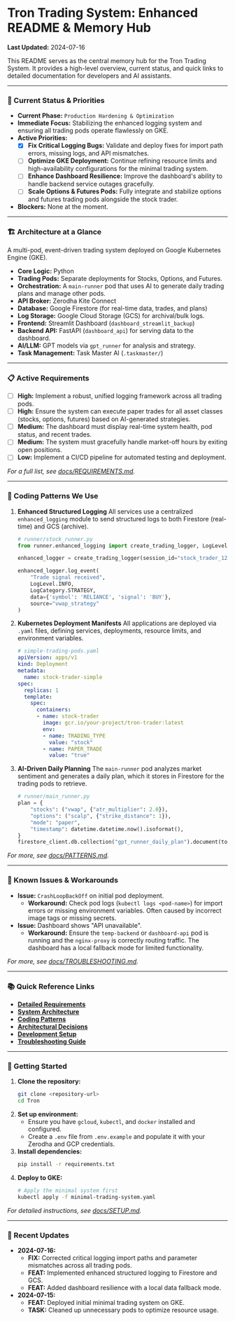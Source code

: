 # Tron Trading System: Enhanced README & Memory Hub

**Last Updated:** 2024-07-16

This README serves as the central memory hub for the Tron Trading System. It provides a high-level overview, current status, and quick links to detailed documentation for developers and AI assistants.

---

### 🎯 Current Status & Priorities

-   **Current Phase:** `Production Hardening & Optimization`
-   **Immediate Focus:** Stabilizing the enhanced logging system and ensuring all trading pods operate flawlessly on GKE.
-   **Active Priorities:**
    -   [x] **Fix Critical Logging Bugs:** Validate and deploy fixes for import path errors, missing logs, and API mismatches.
    -   [ ] **Optimize GKE Deployment:** Continue refining resource limits and high-availability configurations for the minimal trading system.
    -   [ ] **Enhance Dashboard Resilience:** Improve the dashboard's ability to handle backend service outages gracefully.
    -   [ ] **Scale Options & Futures Pods:** Fully integrate and stabilize options and futures trading pods alongside the stock trader.
-   **Blockers:** None at the moment.

---

### 🏗️ Architecture at a Glance

A multi-pod, event-driven trading system deployed on Google Kubernetes Engine (GKE).

-   **Core Logic:** Python
-   **Trading Pods:** Separate deployments for Stocks, Options, and Futures.
-   **Orchestration:** A `main-runner` pod that uses AI to generate daily trading plans and manage other pods.
-   **API Broker:** Zerodha Kite Connect
-   **Database:** Google Firestore (for real-time data, trades, and plans)
-   **Log Storage:** Google Cloud Storage (GCS) for archival/bulk logs.
-   **Frontend:** Streamlit Dashboard (`dashboard_streamlit_backup`)
-   **Backend API:** FastAPI (`dashboard_api`) for serving data to the dashboard.
-   **AI/LLM:** GPT models via `gpt_runner` for analysis and strategy.
-   **Task Management:** Task Master AI (`.taskmaster/`)

---

### 📋 Active Requirements

-   [ ] **High:** Implement a robust, unified logging framework across all trading pods.
-   [ ] **High:** Ensure the system can execute paper trades for all asset classes (stocks, options, futures) based on AI-generated strategies.
-   [ ] **Medium:** The dashboard must display real-time system health, pod status, and recent trades.
-   [ ] **Medium:** The system must gracefully handle market-off hours by exiting open positions.
-   [ ] **Low:** Implement a CI/CD pipeline for automated testing and deployment.

*For a full list, see [docs/REQUIREMENTS.md](docs/REQUIREMENTS.md).*

---

### 🎨 Coding Patterns We Use

1.  **Enhanced Structured Logging**
    All services use a centralized `enhanced_logging` module to send structured logs to both Firestore (real-time) and GCS (archive).

    ```python
    # runner/stock_runner.py
    from runner.enhanced_logging import create_trading_logger, LogLevel, LogCategory

    enhanced_logger = create_trading_logger(session_id="stock_trader_123", bot_type="stock-trader")

    enhanced_logger.log_event(
        "Trade signal received",
        LogLevel.INFO,
        LogCategory.STRATEGY,
        data={'symbol': 'RELIANCE', 'signal': 'BUY'},
        source="vwap_strategy"
    )
    ```

2.  **Kubernetes Deployment Manifests**
    All applications are deployed via `.yaml` files, defining services, deployments, resource limits, and environment variables.

    ```yaml
    # simple-trading-pods.yaml
    apiVersion: apps/v1
    kind: Deployment
    metadata:
      name: stock-trader-simple
    spec:
      replicas: 1
      template:
        spec:
          containers:
          - name: stock-trader
            image: gcr.io/your-project/tron-trader:latest
            env:
            - name: TRADING_TYPE
              value: "stock"
            - name: PAPER_TRADE
              value: "true"
    ```

3.  **AI-Driven Daily Planning**
    The `main-runner` pod analyzes market sentiment and generates a daily plan, which it stores in Firestore for the trading pods to retrieve.

    ```python
    # runner/main_runner.py
    plan = {
        "stocks": ("vwap", {"atr_multiplier": 2.0}),
        "options": ("scalp", {"strike_distance": 1}),
        "mode": "paper",
        "timestamp": datetime.datetime.now().isoformat(),
    }
    firestore_client.db.collection("gpt_runner_daily_plan").document(today_date).set(plan)
    ```

*For more, see [docs/PATTERNS.md](docs/PATTERNS.md).*

---

### 🚨 Known Issues & Workarounds

-   **Issue:** `CrashLoopBackOff` on initial pod deployment.
    -   **Workaround:** Check pod logs (`kubectl logs <pod-name>`) for import errors or missing environment variables. Often caused by incorrect image tags or missing secrets.
-   **Issue:** Dashboard shows "API unavailable".
    -   **Workaround:** Ensure the `temp-backend` or `dashboard-api` pod is running and the `nginx-proxy` is correctly routing traffic. The dashboard has a local fallback mode for limited functionality.

*For more, see [docs/TROUBLESHOOTING.md](docs/TROUBLESHOOTING.md).*

---

### 📚 Quick Reference Links

-   [**Detailed Requirements**](docs/REQUIREMENTS.md)
-   [**System Architecture**](docs/ARCHITECTURE.md)
-   [**Coding Patterns**](docs/PATTERNS.md)
-   [**Architectural Decisions**](docs/DECISIONS.md)
-   [**Development Setup**](docs/SETUP.md)
-   [**Troubleshooting Guide**](docs/TROUBLESHOOTING.md)

---

### 🚀 Getting Started

1.  **Clone the repository:**
    ```bash
    git clone <repository-url>
    cd Tron
    ```
2.  **Set up environment:**
    -   Ensure you have `gcloud`, `kubectl`, and `docker` installed and configured.
    -   Create a `.env` file from `.env.example` and populate it with your Zerodha and GCP credentials.
3.  **Install dependencies:**
    ```bash
    pip install -r requirements.txt
    ```
4.  **Deploy to GKE:**
    ```bash
    # Apply the minimal system first
    kubectl apply -f minimal-trading-system.yaml
    ```

*For detailed instructions, see [docs/SETUP.md](docs/SETUP.md).*

---

### 📝 Recent Updates

-   **2024-07-16:**
    -   **FIX:** Corrected critical logging import paths and parameter mismatches across all trading pods.
    -   **FEAT:** Implemented enhanced structured logging to Firestore and GCS.
    -   **FEAT:** Added dashboard resilience with a local data fallback mode.
-   **2024-07-15:**
    -   **FEAT:** Deployed initial minimal trading system on GKE.
    -   **TASK:** Cleaned up unnecessary pods to optimize resource usage.
